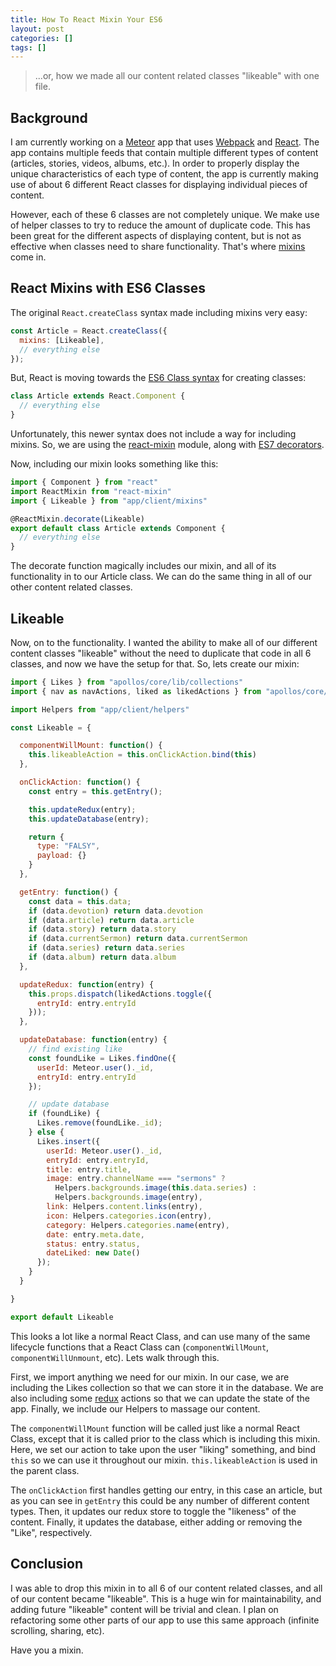 ```yaml
---
title: How To React Mixin Your ES6
layout: post
categories: []
tags: []
---
```


> ...or, how we made all our content related classes "likeable" with one file.

## Background

I am currently working on a [Meteor](https://meteor.com) app that uses [Webpack](https://webpack.github.io/) and [React](https://facebook.github.io/react/index.html). The app contains multiple feeds that contain multiple different types of content (articles, stories, videos, albums, etc.). In order to properly display the unique characteristics of each type of content, the app is currently making use of about 6 different React classes for displaying individual pieces of content.

However, each of these 6 classes are not completely unique. We make use of helper classes to try to reduce the amount of duplicate code. This has been great for the different aspects of displaying content, but is not as effective when classes need to share functionality. That's where [mixins](https://facebook.github.io/react/docs/reusable-components.html#mixins) come in.

## React Mixins with ES6 Classes

The original `React.createClass` syntax made including mixins very easy:

```javascript
const Article = React.createClass({
  mixins: [Likeable],
  // everything else
});
```

But, React is moving towards the [ES6 Class syntax](https://facebook.github.io/react/docs/reusable-components.html#es6-classes) for creating classes:

```javascript
class Article extends React.Component {
  // everything else
}
```

Unfortunately, this newer syntax does not include a way for including mixins. So, we are using the [react-mixin](https://github.com/brigand/react-mixin) module, along with [ES7 decorators](https://github.com/brigand/react-mixin#but-its-at-the-end-of-the-file).

Now, including our mixin looks something like this:

```javascript
import { Component } from "react"
import ReactMixin from "react-mixin"
import { Likeable } from "app/client/mixins"

@ReactMixin.decorate(Likeable)
export default class Article extends Component {
  // everything else
}
```

The decorate function magically includes our mixin, and all of its functionality in to our Article class. We can do the same thing in all of our other content related classes.

## Likeable

Now, on to the functionality. I wanted the ability to make all of our different content classes "likeable" without the need to duplicate that code in all 6 classes, and now we have the setup for that. So, lets create our mixin:

```javascript
import { Likes } from "apollos/core/lib/collections"
import { nav as navActions, liked as likedActions } from "apollos/core/client/actions"

import Helpers from "app/client/helpers"

const Likeable = {

  componentWillMount: function() {
    this.likeableAction = this.onClickAction.bind(this)
  },

  onClickAction: function() {
    const entry = this.getEntry();

    this.updateRedux(entry);
    this.updateDatabase(entry);

    return {
      type: "FALSY",
      payload: {}
    }
  },

  getEntry: function() {
    const data = this.data;
    if (data.devotion) return data.devotion
    if (data.article) return data.article
    if (data.story) return data.story
    if (data.currentSermon) return data.currentSermon
    if (data.series) return data.series
    if (data.album) return data.album
  },

  updateRedux: function(entry) {
    this.props.dispatch(likedActions.toggle({
      entryId: entry.entryId
    }));
  },

  updateDatabase: function(entry) {
    // find existing like
    const foundLike = Likes.findOne({
      userId: Meteor.user()._id,
      entryId: entry.entryId
    });

    // update database
    if (foundLike) {
      Likes.remove(foundLike._id);
    } else {
      Likes.insert({
        userId: Meteor.user()._id,
        entryId: entry.entryId,
        title: entry.title,
        image: entry.channelName === "sermons" ?
          Helpers.backgrounds.image(this.data.series) :
          Helpers.backgrounds.image(entry),
        link: Helpers.content.links(entry),
        icon: Helpers.categories.icon(entry),
        category: Helpers.categories.name(entry),
        date: entry.meta.date,
        status: entry.status,
        dateLiked: new Date()
      });
    }
  }

}

export default Likeable
```

This looks a lot like a normal React Class, and can use many of the same lifecycle functions that a React Class can (`componentWillMount`, `componentWillUnmount`, etc). Lets walk through this.

First, we import anything we need for our mixin. In our case, we are including the Likes collection so that we can store it in the database. We are also including some [redux](http://redux.js.org/) actions so that we can update the state of the app. Finally, we include our Helpers to massage our content.

The `componentWillMount` function will be called just like a normal React Class, except that it is called prior to the class which is including this mixin. Here, we set our action to take upon the user "liking" something, and bind `this` so we can use it throughout our mixin. `this.likeableAction` is used in the parent class.

The `onClickAction` first handles getting our entry, in this case an article, but as you can see in `getEntry` this could be any number of different content types. Then, it updates our redux store to toggle the "likeness" of the content. Finally, it updates the database, either adding or removing the "Like", respectively.

## Conclusion

I was able to drop this mixin in to all 6 of our content related classes, and all of our content became "likeable". This is a huge win for maintainability, and adding future "likeable" content will be trivial and clean. I plan on refactoring some other parts of our app to use this same approach (infinite scrolling, sharing, etc).

Have you a mixin.